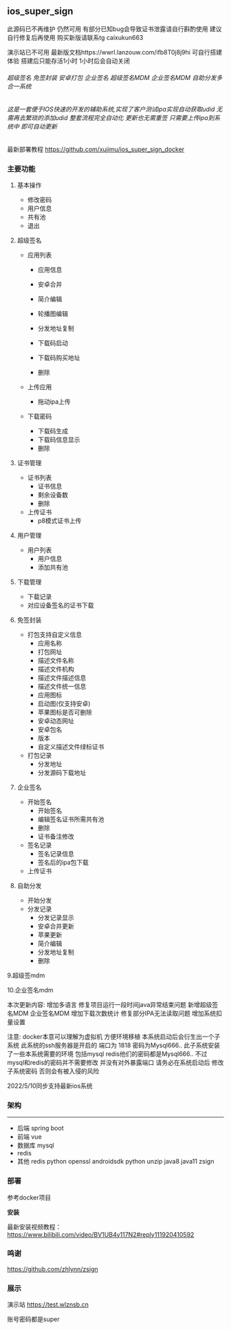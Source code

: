 ## ios_super_sign

此源码已不再维护 仍然可用 有部分已知bug会导致证书泄露请自行斟酌使用 建议自行修复后再使用 购买新版请联系tg caixukun663

演示站已不可用 最新版文档https://wwrl.lanzouw.com/ifb8T0j8j9hi 可自行搭建体验 搭建后只能存活1小时 1小时后会自动关闭

###### 超级签名 免签封装 安卓打包 企业签名 超级签名MDM 企业签名MDM 自助分发多合一系统

###### 这是一套便于IOS快速的开发的辅助系统,实现了客户测试ipa实现自动获取udid 无需再去繁琐的添加udid 整套流程完全自动化 更新也无需重签 只需要上传ipa到系统中 即可自动更新


最新部署教程 https://github.com/xujimu/ios_super_sign_docker


### 主要功能

1. 基本操作

   - 修改密码
   - 用户信息
   - 共有池
   - 退出

2. 超级签名

   - 应用列表

     - 应用信息

     - 安卓合并
     - 简介编辑
     - 轮播图编辑
     - 分发地址复制
     - 下载码启动
     - 下载码购买地址
     - 删除

   - 上传应用

     - 拖动ipa上传

   - 下载密码

     - 下载码生成
     - 下载码信息显示
     - 删除

3. 证书管理

   - 证书列表
     - 证书信息
     - 剩余设备数
     - 删除
   - 上传证书
     - p8模式证书上传

4. 用户管理

   - 用户列表
     - 用户信息
     - 添加共有池

5. 下载管理

   - 下载记录
   - 对应设备签名的证书下载

6. 免签封装

   - 打包支持自定义信息
     - 应用名称
     - 打包网址
     - 描述文件名称
     - 描述文件机构
     - 描述文件描述信息
     - 描述文件统一信息
     - 应用图标
     - 启动图(仅支持安卓)
     - 苹果图标是否可删除
     - 安卓动态网址
     - 安卓包名
     - 版本
     - 自定义描述文件绿标证书
   - 打包记录
     - 分发地址
     - 分发源码下载地址

7. 企业签名

   - 开始签名
     - 开始签名
     - 编辑签名证书所需共有池
     - 删除
     - 证书备注修改
   - 签名记录
     - 签名记录信息
     - 签名后的ipa包下载
   - 上传证书

8. 自助分发

   - 开始分发
   - 分发记录
     - 分发记录显示
     - 安卓合并更新
     - 苹果更新
     - 简介编辑
     - 分发地址复制
     - 删除

9.超级签mdm

10.企业签名mdm

本次更新内容:
增加多语言 修复项目运行一段时间java异常结束问题 新增超级签名MDM 企业签名MDM 增加下载次数统计
修复部分IPA无法读取问题 增加系统扣量设置

注意: docker本意可以理解为虚拟机 方便环境移植 本系统启动后会衍生出一个子系统 此系统的ssh服务器是开启的 端口为 1818 密码为Mysql666.. 此子系统安装了一些本系统需要的环境 包括mysql redis他们的密码都是Mysql666.. 不过mysql和redis的密码并不需要修改 并没有对外暴露端口 请务必在系统启动后 修改 子系统密码 否则会有被入侵的风险 

2022/5/10同步支持最新ios系统

### 架构

---

- 后端 spring boot
- 前端 vue
- 数据库 mysql
- redis
- 其他 redis python openssl androidsdk python unzip java8 java11 zsign

### 部署

参考docker项目

**安装**

最新安装视频教程：https://www.bilibili.com/video/BV1UB4y117N2#reply111920410592

### 鸣谢
https://github.com/zhlynn/zsign

### 展示

演示站 https://test.wlznsb.cn

账号密码都是super
